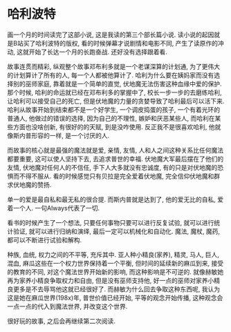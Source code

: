 # 哈利波特

画一个月的时间读完了这部小说, 这是我读的第三个部长篇小说. 读小说的起因就是B站买了哈利波特的版权, 看的时候弹幕才说剧情和电影不同, 产生了读原作的冲动, 这就开始了长达一个月的长跑奋战. 还好没有选择跟着看. 

故事连贯而精彩, 纵观整个故事邓布利多就是一个老谋深算的计划通, 为了更伟大的计划算计了所有的人, 每一个人都被他算计了. 哈利为什么要在姨妈家而没有选择别的巫师家庭, 靠着就是一个简单的直觉, 伏地魔无法伤害这种血缘中爱的保护. 那个时候, 哈利的命运就已经在邓布利多的掌握中了, 校长一步一步的去磨练哈利, 让哈利可以接受自己的死亡, 但是伏地魔的力量的贪婪导致了哈利最后可以活下来. 哈利从故事开始到结束都不是一个好学生, 一个调皮捣蛋的孩子, 一个有着光环的普通人, 他做过的错误的选择, 因为自己的不理性, 嫉妒和厌恶某些人, 而哈利在某些方面也没啥创新, 有很好的的天赋, 到是没咋使用. 反正我不是很喜欢哈利, 他就像斯内普形容的一样, 是一个讨厌的人. 

而故事的核心就是最强的魔法就是爱, 亲情, 友情, 人和人之间这种关系比任何魔法都要重要, 这可以使人坚持下去, 去追求普世的幸福. 伏地魔大军最后摆在了他们的友情, 伏地魔对任何人的不信任, 手下人大多就没有忠诚度, 有的只是对伏地魔的恐惧而不得不服从. 看的时候感觉只有贝拉是完全爱着伏地魔, 完全信仰伏地魔和群求伏地魔的赞扬. 

单一的爱是最自私和最无私的很合提. 而斯内普就是达到了, 他的爱无比的自私, 爱着一个人. 一句Always代表了一切. 

看书的时候产生了一个想法, 只要任何事物只要可以进行反复试验, 就可以进行统计验证, 就可以进行归纳和演绎, 最后一定可以机械化和自动化. 魔法, 魔杖, 魔药, 都可以不断进行试验和解构.

种族, 血统, 权力之间的不平等, 充斥其中. 亚人种小精良(家养), 精灵, 马人, 巨人, 混血, 麻瓜这些在一个权力世界保持着一个平衡, 但时间的延续新的麻瓜到来, 接受的教育的不同, 对这个魔法世界开始新的影响, 而这种影响是不可逆的. 就像赫敏她再为家养小精良争取权力和自由, 但是没有巫师支持他, 好一点的巫师对家养小精良更多是不去辱骂他这就已经很好了. 而赫敏为什么回去争取这种东西呢, 我认为这是她在麻瓜世界(198x)年, 普世价值已经开始, 平等的观念开始传播, 这种观念会一点一点的代入到魔法世界, 并改变这个世界. 

很好玩的故事, 之后会再继续第二次阅读. 

